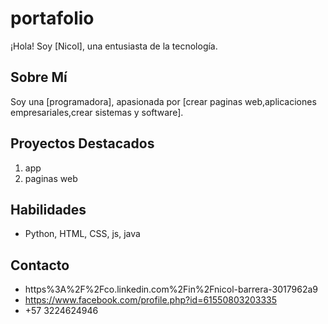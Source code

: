 # portafolio
¡Hola! Soy [Nicol], una entusiasta de la tecnología.

## Sobre Mí
Soy una [programadora], apasionada por [crear paginas web,aplicaciones empresariales,crear sistemas y software].

## Proyectos Destacados
1. app
2. paginas web

## Habilidades
-  Python, HTML, CSS, js, java

## Contacto
- https%3A%2F%2Fco.linkedin.com%2Fin%2Fnicol-barrera-3017962a9
- https://www.facebook.com/profile.php?id=61550803203335
- +57 3224624946
